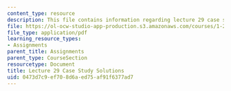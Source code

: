 ```yaml
---
content_type: resource
description: This file contains information regarding lecture 29 case study solutions.
file: https://ol-ocw-studio-app-production.s3.amazonaws.com/courses/1-264j-database-internet-and-systems-integration-technologies-fall-2013/0473d7c9ef708d6aed75af91f6377ad7_MIT1_264JF13_L29_sol.pdf
file_type: application/pdf
learning_resource_types:
- Assignments
parent_title: Assignments
parent_type: CourseSection
resourcetype: Document
title: Lecture 29 Case Study Solutions
uid: 0473d7c9-ef70-8d6a-ed75-af91f6377ad7
---
```

